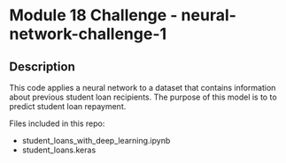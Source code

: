 # Module 18 Challenge - neural-network-challenge-1
## Description
This code applies a neural network to a dataset that contains information about previous student loan recipients. The purpose of this model is to to predict student loan repayment.

Files included in this repo:
* student_loans_with_deep_learning.ipynb
* student_loans.keras
